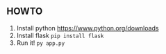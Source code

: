 ## HOWTO
1. Install python https://www.python.org/downloads
2. Install flask ```pip install flask```
3. Run it! ```py app.py``` 